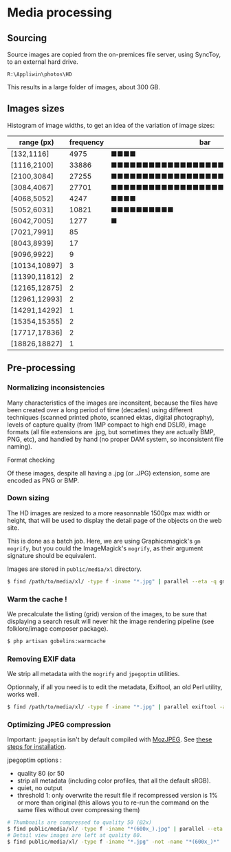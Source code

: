 # Media processing

## Sourcing

Source images are copied from the on-premices file server, using SyncToy, to an external hard drive.

`R:\Appliwin\photos\HD`

This results in a large folder of images, about 300 GB.

## Images sizes

Histogram of image widths, to get an idea of the variation of image sizes:

| range (px)    | frequency | bar                            |
| ------------- | --------- | ------------------------------ |
| [132,1116]    | 4975      | ■■■■                           |
| [1116,2100]   | 33886     | ■■■■■■■■■■■■■■■■■■■■■■■■■■■■■■ |
| [2100,3084]   | 27255     | ■■■■■■■■■■■■■■■■■■■■■■■■       |
| [3084,4067]   | 27701     | ■■■■■■■■■■■■■■■■■■■■■■■■■      |
| [4068,5052]   | 4247      | ■■■■                           |
| [5052,6031]   | 10821     | ■■■■■■■■■■                     |
| [6042,7005]   | 1277      | ■                              |
| [7021,7991]   | 85        |                                |
| [8043,8939]   | 17        |                                |
| [9096,9922]   | 9         |                                |
| [10134,10897] | 3         |                                |
| [11390,11812] | 2         |                                |
| [12165,12875] | 2         |                                |
| [12961,12993] | 2         |                                |
| [14291,14292] | 1         |                                |
| [15354,15355] | 2         |                                |
| [17717,17836] | 2         |                                |
| [18826,18827] | 1         |                                |

## Pre-processing

### Normalizing inconsistencies

Many characteristics of the images are inconsitent, because the files have been created over a long period of time (decades)
using different techniques (scanned printed photo, scanned ektas, digital photography), levels of capture quality (from 1MP compact to
high end DSLR), image formats (all file extensions are .jpg, but sometimes they are actually BMP, PNG, etc), and handled by hand
(no proper DAM system, so inconsistent file naming).

Format checking

Of these images, despite all having a .jpg (or .JPG) extension, some are encoded as PNG or BMP.

### Down sizing

The HD images are resized to a more reasonnable 1500px max width or height, that will be used
to display the detail page of the objects on the web site.

This is done as a batch job. Here, we are using Graphicsmagick's `gm mogrify`, but you could
the ImageMagick's `mogrify`, as their argument signature should be equivalent.

Images are stored in `public/media/xl` directory.

```bash
$ find /path/to/media/xl/ -type f -iname "*.jpg" | parallel --eta -q gm mogrify -resize '1500x1500>' -format jpg -strip {}
```

### Warm the cache !

We precalculate the listing (grid) version of the images, to be sure that displaying a search result will
never hit the image rendering pipeline (see folklore/image composer package).

```bash
$ php artisan gobelins:warmcache
```

### Removing EXIF data

We strip all metadata with the `mogrify` and `jpegoptim` utilities.

Optionnaly, if all you need is to edit the metadata, Exiftool, an old Perl utility, works well.

```bash
$ find /path/to/media/xl/ -type f -iname "*.jpg" | parallel exiftool -all= -overwrite_original {}
```

### Optimizing JPEG compression

Important: `jpegoptim` isn't by default compiled with [MozJPEG](https://github.com/mozilla/mozjpeg).
See [these steps for installation](https://github.com/tjko/jpegoptim/issues/41#issuecomment-327498566).

jpegoptim options :

- quality 80 (or 50
- strip all metadata (including color profiles, that all the default sRGB).
- quiet, no output
- threshold 1: only overwrite the result file if recompressed version is 1% or more than original (this allows you to re-run the command on the same files without over compressing them)

```bash
# Thumbnails are compressed to quality 50 (@2x)
$ find public/media/xl/ -type f -iname "*(600x_).jpg" | parallel --eta jpegoptim -m50 -s -q -T1 {}
# Detail view images are left at quality 80.
$ find public/media/xl/ -type f -iname "*.jpg" -not -name "*(600x_)*" | parallel --eta jpegoptim -m80 -s -q -T1 {}
```
